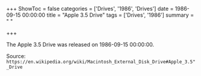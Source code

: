 +++
ShowToc = false
categories = ['Drives', '1986', 'Drives']
date = 1986-09-15 00:00:00
title = "Apple 3.5 Drive"
tags = ['Drives', '1986']
summary = " "

+++

The Apple 3.5 Drive was released on 1986-09-15 00:00:00.

Source: `https://en.wikipedia.org/wiki/Macintosh_External_Disk_Drive#Apple_3.5"_Drive`


